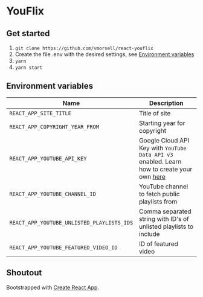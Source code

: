 # YouFlix

## Get started

1. `git clone https://github.com/vmorsell/react-youflix`
1. Create the file .env with the desired settings, see [Environment variables](#environment-variables)
1. `yarn`
1. `yarn start`

## Environment variables

| Name                                       | Description                                                                                                                                                             |
| ------------------------------------------ | ----------------------------------------------------------------------------------------------------------------------------------------------------------------------- |
| `REACT_APP_SITE_TITLE`                     | Title of site                                                                                                                                                           |
| `REACT_APP_COPYRIGHT_YEAR_FROM`            | Starting year for copyright                                                                                                                                             |
| `REACT_APP_YOUTUBE_API_KEY`                | Google Cloud API Key with `YouTube Data API v3` enabled. Learn how to create your own [here](https://cloud.google.com/docs/authentication/api-keys#creating_an_api_key) |
| `REACT_APP_YOUTUBE_CHANNEL_ID`             | YouTube channel to fetch public playlists from                                                                                                                          |
| `REACT_APP_YOUTUBE_UNLISTED_PLAYLISTS_IDS` | Comma separated string with ID's of unlisted playlists to include                                                                                                       |
| `REACT_APP_YOUTUBE_FEATURED_VIDEO_ID`      | ID of featured video                                                                                                                                                    |

## Shoutout

Bootstrapped with [Create React App](https://github.com/facebook/create-react-app).

